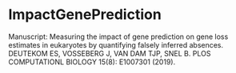 # ImpactGenePrediction
Manuscript: Measuring the impact of gene prediction on gene loss estimates in eukaryotes by quantifying falsely inferred absences. DEUTEKOM ES, VOSSEBERG J, VAN DAM TJP, SNEL B. PLOS COMPUTATIONL BIOLOGY 15(8): E1007301 (2019).

